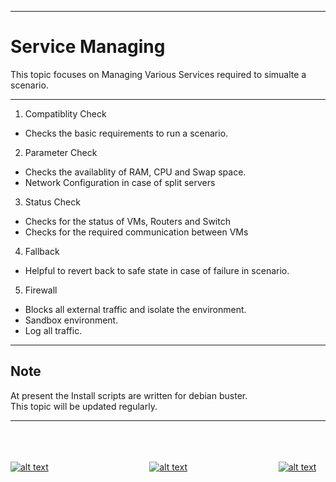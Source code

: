 - - -
# Service Managing
This topic focuses on Managing Various Services required to simualte a scenario.

- - -

1. Compatiblity Check  
  * Checks the basic requirements to run a scenario.
2. Parameter Check  
  * Checks the availablity of RAM, CPU and Swap space.
  * Network Configuration in case of split servers
3. Status Check
  * Checks for the status of VMs, Routers and Switch
  * Checks for the required communication between VMs
4. Fallback
  * Helpful to revert back to safe state in case of failure in scenario.
5. Firewall
  * Blocks all external traffic and isolate the environment.
  * Sandbox environment.
  * Log all traffic.


- - -

## Note
At present the Install scripts are written for debian buster.   
This topic will be updated regularly.
- - -

<br><br><br>
[![alt text](https://upload.wikimedia.org/wikipedia/commons/thumb/a/a5/Font_Awesome_5_solid_arrow-alt-circle-left.svg/50px-Font_Awesome_5_solid_arrow-alt-circle-left.svg.png "Back")](https://ross46.github.io/Free-Learning/map/files/Setup/CS.html)&nbsp;&nbsp;&nbsp;&nbsp;&nbsp;&nbsp;&nbsp;&nbsp;&nbsp;&nbsp;&nbsp;&nbsp;&nbsp;&nbsp;&nbsp;&nbsp;&nbsp;&nbsp;&nbsp;&nbsp;&nbsp;&nbsp;&nbsp;&nbsp;&nbsp;&nbsp;&nbsp;&nbsp;&nbsp;&nbsp;&nbsp;&nbsp;&nbsp;&nbsp;&nbsp;&nbsp;&nbsp;&nbsp;&nbsp;&nbsp;&nbsp;[![alt text](https://upload.wikimedia.org/wikipedia/commons/thumb/2/22/Home_font_awesome.svg/50px-Home_font_awesome.svg.png "Home")](https://ross46.github.io/Free-Learning/)&nbsp;&nbsp;&nbsp;&nbsp;&nbsp;&nbsp;&nbsp;&nbsp;&nbsp;&nbsp;&nbsp;&nbsp;&nbsp;&nbsp;&nbsp;&nbsp;&nbsp;&nbsp;&nbsp;&nbsp;&nbsp;&nbsp;&nbsp;&nbsp;&nbsp;&nbsp;&nbsp;&nbsp;&nbsp;&nbsp;&nbsp;&nbsp;&nbsp;&nbsp;&nbsp;&nbsp;&nbsp;[![alt text](https://upload.wikimedia.org/wikipedia/commons/thumb/9/93/Map_marker_font_awesome.svg/50px-Map_marker_font_awesome.svg.png "Back to Map")](https://ross46.github.io/Free-Learning/map)
